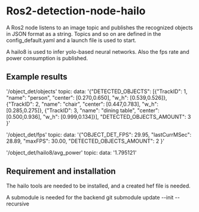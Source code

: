 # Ros2-detection-node-hailo

A Ros2 node listens to an image topic and publishes the recognized objects in JSON format as a string.
Topics and so on are defined in the config_default.yaml and a launch file is used to start.

A hailo8 is used to infer yolo-based neural networks.
Also the fps rate and power consumption is published.

## Example results

'/object_det/objects' topic:
data: '{"DETECTED_OBJECTS": [{"TrackID": 1, "name": "person", "center": [0.270,0.650], "w_h": [0.539,0.526]}, 
            {"TrackID": 2, "name": "chair", "center": [0.447,0.783], "w_h": [0.285,0.275]}, 
            {"TrackID": 3, "name": "dining table", "center": [0.500,0.936], "w_h": [0.999,0.134]}], "DETECTED_OBJECTS_AMOUNT": 3 }'

'/object_det/fps' topic:
data: '{"OBJECT_DET_FPS": 29.95, "lastCurrMSec": 28.89, "maxFPS": 30.00, "DETECTED_OBJECTS_AMOUNT": 2 }'

'/object_det/hailo8/avg_power' topic:
data: '1.795121'


## Requirement and installation

The hailo tools are needed to be installed, and a created hef file is needed.

A submodule is needed for the backend
git submodule update --init --recursive
